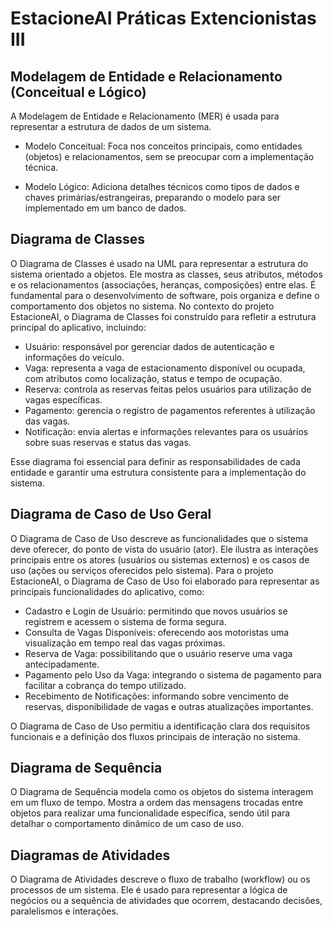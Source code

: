 # EstacioneAI Práticas Extencionistas III

## Modelagem de Entidade e Relacionamento (Conceitual e Lógico)
A Modelagem de Entidade e Relacionamento (MER) é usada para representar a estrutura de dados de um sistema.
- Modelo Conceitual: Foca nos conceitos principais, como entidades (objetos) e relacionamentos, sem se preocupar com a implementação técnica.

- Modelo Lógico: Adiciona detalhes técnicos como tipos de dados e chaves primárias/estrangeiras, preparando o modelo para ser implementado em um banco de dados.

## Diagrama de Classes
O Diagrama de Classes é usado na UML para representar a estrutura do sistema orientado a objetos.
Ele mostra as classes, seus atributos, métodos e os relacionamentos (associações, heranças, composições) entre elas.
É fundamental para o desenvolvimento de software, pois organiza e define o comportamento dos objetos no sistema.
No contexto do projeto EstacioneAI, o Diagrama de Classes foi construído para refletir a estrutura principal do aplicativo, incluindo:

- Usuário: responsável por gerenciar dados de autenticação e informações do veículo.
- Vaga: representa a vaga de estacionamento disponível ou ocupada, com atributos como localização, status e tempo de ocupação.
- Reserva: controla as reservas feitas pelos usuários para utilização de vagas específicas.
- Pagamento: gerencia o registro de pagamentos referentes à utilização das vagas.
- Notificação: envia alertas e informações relevantes para os usuários sobre suas reservas e status das vagas.

Esse diagrama foi essencial para definir as responsabilidades de cada entidade e garantir uma estrutura consistente para a implementação do sistema.

## Diagrama de Caso de Uso Geral
O Diagrama de Caso de Uso descreve as funcionalidades que o sistema deve oferecer, do ponto de vista do usuário (ator).
Ele ilustra as interações principais entre os atores (usuários ou sistemas externos) e os casos de uso (ações ou serviços oferecidos pelo sistema).
Para o projeto EstacioneAI, o Diagrama de Caso de Uso foi elaborado para representar as principais funcionalidades do aplicativo, como:

- Cadastro e Login de Usuário: permitindo que novos usuários se registrem e acessem o sistema de forma segura.
- Consulta de Vagas Disponíveis: oferecendo aos motoristas uma visualização em tempo real das vagas próximas.
- Reserva de Vaga: possibilitando que o usuário reserve uma vaga antecipadamente.
- Pagamento pelo Uso da Vaga: integrando o sistema de pagamento para facilitar a cobrança do tempo utilizado.
- Recebimento de Notificações: informando sobre vencimento de reservas, disponibilidade de vagas e outras atualizações importantes.

O Diagrama de Caso de Uso permitiu a identificação clara dos requisitos funcionais e a definição dos fluxos principais de interação no sistema.

## Diagrama de Sequência
O Diagrama de Sequência modela como os objetos do sistema interagem em um fluxo de tempo.
Mostra a ordem das mensagens trocadas entre objetos para realizar uma funcionalidade específica, sendo útil para detalhar o comportamento dinâmico de um caso de uso.

## Diagramas de Atividades
O Diagrama de Atividades descreve o fluxo de trabalho (workflow) ou os processos de um sistema.
Ele é usado para representar a lógica de negócios ou a sequência de atividades que ocorrem, destacando decisões, paralelismos e interações.
